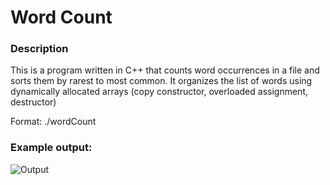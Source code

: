 # Word Count
### Description
This is a program written in C++ that counts word occurrences in a file and sorts them by rarest to most common.
It organizes the list of words using dynamically allocated arrays (copy constructor, overloaded assignment, destructor)

Format: ./wordCount <filename>

### Example output:

![Output](https://i.imgur.com/9wbQYGo.png)
